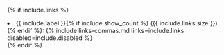 {% if include.links %}
  <li>
    {{ include.label }}{% if include.show_count %} ({{ include.links.size }}){% endif %}:
    {% include links-commas.md links=include.links disabled=include.disabled %}
  </li>
{% endif %}
